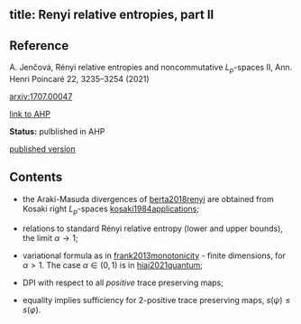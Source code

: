 title: Renyi relative entropies, part II
---
## Reference

A. Jenčová, Rényi relative entropies and noncommutative $L_p$-spaces II, Ann. Henri Poincaré 22, 3235–3254 (2021)



[arxiv:1707.00047](https://arxiv.org/abs/1707.00047)

[link to AHP](https://link.springer.com/content/pdf/10.1007/s00023-021-01074-9.pdf)


**Status:** pulblished in AHP

[published version](jencova2021renyi/published.pdf)

## Contents

* the Araki-Masuda divergences of [berta2018renyi](berta2018renyi) are obtained from Kosaki right $L_p$-spaces
[kosaki1984applications](kosaki1984applications);

* relations to standard Rényi relative entropy (lower and upper bounds), the limit $\alpha\to1$;

* variational formula as in [frank2013monotonicity](frank2013monotonicity) - finite dimensions, for $\alpha>1$.
 The case $\alpha\in (0,1)$ is in [hiai2021quantum](BOOK_hiai2021quantum);

* DPI with respect to all *positive* trace preserving maps;

* equality implies sufficiency for 2-positive trace preserving maps, $s(\psi)\le s(\varphi)$.